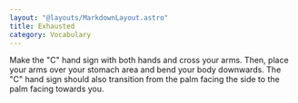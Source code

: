 ```yaml
---
layout: "@layouts/MarkdownLayout.astro"
title: Exhausted
category: Vocabulary
---
```


Make the "C" hand sign with both hands and cross your arms.
Then, place your arms over your stomach area and bend your body downwards.
The "C" hand sign should also transition from the palm facing the side
to the palm facing towards you.

